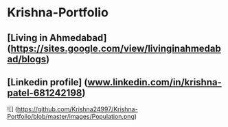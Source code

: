 # Krishna-Portfolio

## [Living in Ahmedabad] (https://sites.google.com/view/livinginahmedabad/blogs)

## [Linkedin profile] (www.linkedin.com/in/krishna-patel-681242198)

![] (https://github.com/Krishna24997/Krishna-Portfolio/blob/master/images/Population.png)
